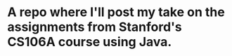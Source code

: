 A repo where I'll post my take on the assignments from Stanford's CS106A course using Java.
===============

